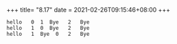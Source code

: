 +++
title= "8.17"
date = 2021-02-26T09:15:46+08:00
+++

    hello   0  1  Bye   2   Bye
    hello   1  0  Bye   2   Bye
    hello   1  Bye  0   2   Bye


